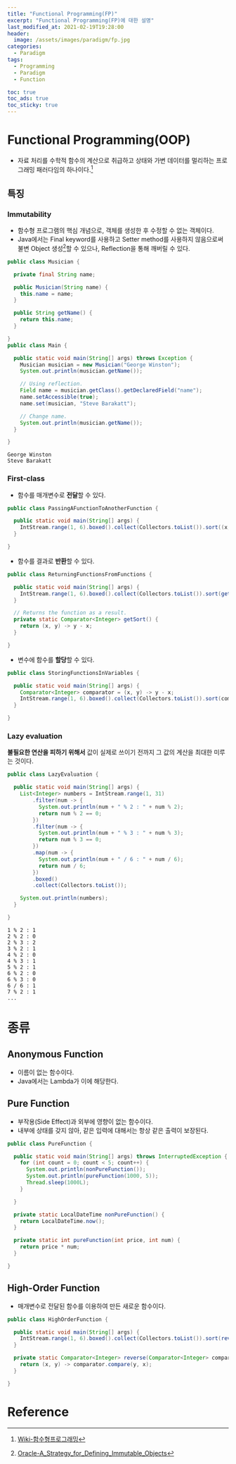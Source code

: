 ```yaml
---
title: "Functional Programming(FP)"
excerpt: "Functional Programming(FP)에 대한 설명"
last_modified_at: 2021-02-19T19:28:00
header:
  image: /assets/images/paradigm/fp.jpg
categories:
  - Paradigm
tags:
  - Programming
  - Paradigm
  - Function

toc: true
toc_ads: true
toc_sticky: true
---
```

# Functional Programming(OOP)
- 자료 처리를 수학적 함수의 계산으로 취급하고 상태와 가변 데이터를 멀리하는 프로그래밍 패러다임의 하나이다.[^Functional]

## 특징

### Immutability
- 함수형 프로그램의 핵심 개념으로, 객체를 생성한 후 수정할 수 없는 객체이다.
- Java에서는 Final keyword를 사용하고 Setter method를 사용하지 않음으로써 불변 Object 생성[^JavaImmutable]할 수 있으나, Reflection을 통해 깨버릴 수 있다.

```java
public class Musician {

  private final String name;

  public Musician(String name) {
    this.name = name;
  }

  public String getName() {
    return this.name;
  }

}
public class Main {

  public static void main(String[] args) throws Exception {
    Musician musician = new Musician("George Winston");
    System.out.println(musician.getName());

    // Using reflection.
    Field name = musician.getClass().getDeclaredField("name");
    name.setAccessible(true);
    name.set(musician, "Steve Barakatt");

    // Change name.
    System.out.println(musician.getName());
  }

}
```
```text
George Winston
Steve Barakatt
```

### First-class
- 함수를 매개변수로 <b>전달</b>할 수 있다.

```java
public class PassingAFunctionToAnotherFunction {

  public static void main(String[] args) {
    IntStream.range(1, 6).boxed().collect(Collectors.toList()).sort((x, y) -> y - x);
  }

}
```
- 함수를 결과로 <b>반환</b>할 수 있다.

```java
public class ReturningFunctionsFromFunctions {

  public static void main(String[] args) {
    IntStream.range(1, 6).boxed().collect(Collectors.toList()).sort(getSort());
  }

  // Returns the function as a result.
  private static Comparator<Integer> getSort() {
    return (x, y) -> y - x;
  }

}
```
- 변수에 함수를 <b>할당</b>할 수 있다.

```java
public class StoringFunctionsInVariables {

  public static void main(String[] args) {
    Comparator<Integer> comparator = (x, y) -> y - x;
    IntStream.range(1, 6).boxed().collect(Collectors.toList()).sort(comparator);
  }

}
```

### Lazy evaluation
<b>불필요한 연산을 피하기 위해서</b> 값이 실제로 쓰이기 전까지 그 값의 계산을 최대한 미루는 것이다.

```java
public class LazyEvaluation {

  public static void main(String[] args) {
    List<Integer> numbers = IntStream.range(1, 31)
        .filter(num -> {
          System.out.println(num + " % 2 : " + num % 2);
          return num % 2 == 0;  
        })
        .filter(num -> {
          System.out.println(num + " % 3 : " + num % 3);
          return num % 3 == 0;
        })
        .map(num -> {
          System.out.println(num + " / 6 : " + num / 6);
          return num / 6;
        })
        .boxed()
        .collect(Collectors.toList());

    System.out.println(numbers);
  }

}
```
```
1 % 2 : 1
2 % 2 : 0
2 % 3 : 2
3 % 2 : 1
4 % 2 : 0
4 % 3 : 1
5 % 2 : 1
6 % 2 : 0
6 % 3 : 0
6 / 6 : 1
7 % 2 : 1
...
```

# 종류

## Anonymous Function
- 이름이 없는 함수이다.
- Java에서는 Lambda가 이에 해당한다.

## Pure Function
- 부작용(Side Effect)과 외부에 영향이 없는 함수이다.
- 내부에 상태를 갖지 않아, 같은 입력에 대해서는 항상 같은 출력이 보장된다.

```java
public class PureFunction {

  public static void main(String[] args) throws InterruptedException {
    for (int count = 0; count < 5; count++) {
      System.out.println(nonPureFunction());
      System.out.println(pureFunction(1000, 5));
      Thread.sleep(1000L);
    }

  }

  private static LocalDateTime nonPureFunction() {
    return LocalDateTime.now();
  }

  private static int pureFunction(int price, int num) {
    return price * num;
  }

}
```

## High-Order Function
- 매개변수로 전달된 함수를 이용하여 만든 새로운 함수이다.

```java
public class HighOrderFunction {

  public static void main(String[] args) {
    IntStream.range(1, 6).boxed().collect(Collectors.toList()).sort(reverse((x, y) -> x - y));
  }

  private static Comparator<Integer> reverse(Comparator<Integer> comparator) {
    return (x, y) -> comparator.compare(y, x);
  }

}
```

# Reference
[^Functional]: [Wiki-함수형프로그래밍](https://ko.wikipedia.org/wiki/%ED%95%A8%EC%88%98%ED%98%95_%ED%94%84%EB%A1%9C%EA%B7%B8%EB%9E%98%EB%B0%8D)
[^JavaImmutable]: [Oracle-A_Strategy_for_Defining_Immutable_Objects](https://docs.oracle.com/javase/tutorial/essential/concurrency/imstrat.html)